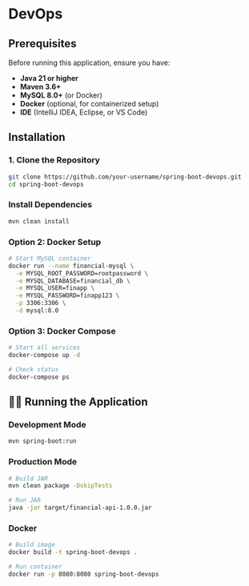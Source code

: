 # DevOps

## Prerequisites

Before running this application, ensure you have:

-  **Java 21 or higher**
-  **Maven 3.6+**
-  **MySQL 8.0+** (or Docker)
-  **Docker** (optional, for containerized setup)
-  **IDE** (IntelliJ IDEA, Eclipse, or VS Code)

## Installation

### 1. Clone the Repository
```bash
git clone https://github.com/your-username/spring-boot-devops.git
cd spring-boot-devops
```

### Install Dependencies
```bash
mvn clean install
```

### Option 2: Docker Setup
```bash
# Start MySQL container
docker run --name financial-mysql \
  -e MYSQL_ROOT_PASSWORD=rootpassword \
  -e MYSQL_DATABASE=financial_db \
  -e MYSQL_USER=finapp \
  -e MYSQL_PASSWORD=finapp123 \
  -p 3306:3306 \
  -d mysql:8.0
```

### Option 3: Docker Compose
```bash
# Start all services
docker-compose up -d

# Check status
docker-compose ps
```

## 🏃‍♂️ Running the Application

### Development Mode
```bash
mvn spring-boot:run
```

### Production Mode
```bash
# Build JAR
mvn clean package -DskipTests

# Run JAR
java -jar target/financial-api-1.0.0.jar
```

### Docker
```bash
# Build image
docker build -t spring-boot-devops .

# Run container
docker run -p 8080:8080 spring-boot-devops
```
